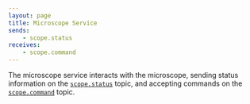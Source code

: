 ```yaml
---
layout: page
title: Microscope Service
sends:
    - scope.status
receives:
    - scope.command
---
```


The microscope service interacts with the microscope, sending status information on the [`scope.status`](/topics.html#scope-status) topic, and accepting commands on the [`scope.command`](/topics.html#scope-command) topic.